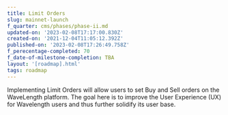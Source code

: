 ```yaml
---
title: Limit Orders
slug: mainnet-launch
f_quarter: cms/phases/phase-ii.md
updated-on: '2023-02-08T17:17:00.830Z'
created-on: '2021-12-04T11:05:12.392Z'
published-on: '2023-02-08T17:26:49.758Z'
f_perecentage-completed: 70
f_date-of-milestone-completion: TBA
layout: '[roadmap].html'
tags: roadmap
---
```


Implementing Limit Orders will allow users to set Buy and Sell orders on the WaveLength platform. The goal here is to improve the User Experience (UX) for Wavelength users and thus further solidify its user base.
